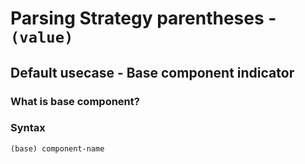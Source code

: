 # Parsing Strategy parentheses - `(value)`

## Default usecase - Base component indicator

### What is base component?

### Syntax

`(base) component-name`
